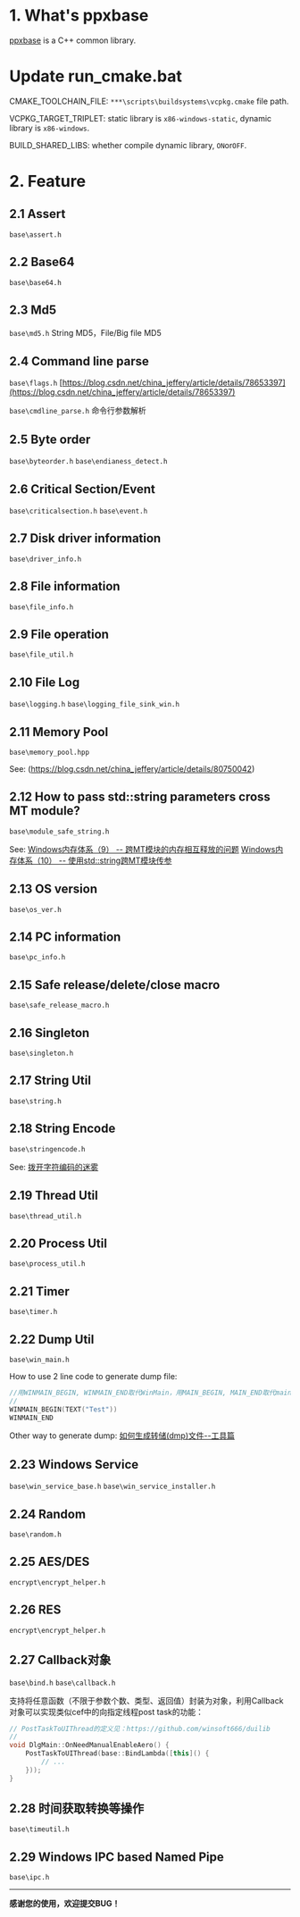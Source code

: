 # 1. What's ppxbase
[ppxbase](https://github.com/winsoft666/ppxbase) is a C++ common library.

# Update run_cmake.bat
CMAKE_TOOLCHAIN_FILE: `***\scripts\buildsystems\vcpkg.cmake` file path.

VCPKG_TARGET_TRIPLET: static library is `x86-windows-static`, dynamic library is `x86-windows`.

BUILD_SHARED_LIBS: whether compile dynamic library, `ON`or`OFF`.

# 2. Feature
## 2.1 Assert
`base\assert.h`

## 2.2 Base64
`base\base64.h`

## 2.3 Md5
`base\md5.h`
String MD5，File/Big file MD5

## 2.4 Command line parse
`base\flags.h` 
[https://blog.csdn.net/china_jeffery/article/details/78653397](https://blog.csdn.net/china_jeffery/article/details/78653397)

`base\cmdline_parse.h`
命令行参数解析

## 2.5 Byte order
`base\byteorder.h`
`base\endianess_detect.h`

## 2.6 Critical Section/Event
`base\criticalsection.h`
`base\event.h`

## 2.7 Disk driver information
`base\driver_info.h`

## 2.8 File information
`base\file_info.h`

## 2.9 File operation
`base\file_util.h`

## 2.10 File Log
`base\logging.h`
`base\logging_file_sink_win.h`

## 2.11 Memory Pool
`base\memory_pool.hpp`

See: (https://blog.csdn.net/china_jeffery/article/details/80750042)

## 2.12 How to pass std::string parameters cross MT module?
`base\module_safe_string.h`

See:
[Windows内存体系（9） -- 跨MT模块的内存相互释放的问题](https://blog.csdn.net/china_jeffery/article/details/79656307)
[Windows内存体系（10） -- 使用std::string跨MT模块传参](https://blog.csdn.net/china_jeffery/article/details/79725667)

## 2.13 OS version
`base\os_ver.h`

## 2.14 PC information
`base\pc_info.h`

## 2.15 Safe release/delete/close macro
`base\safe_release_macro.h`

## 2.16 Singleton
`base\singleton.h`

## 2.17 String Util
`base\string.h`

## 2.18 String Encode
`base\stringencode.h`

See: [拨开字符编码的迷雾](https://blog.csdn.net/china_jeffery/column/info/18195)

## 2.19 Thread Util
`base\thread_util.h`

## 2.20 Process Util
`base\process_util.h`

## 2.21 Timer
`base\timer.h`

## 2.22 Dump Util
`base\win_main.h`

How to use 2 line code to generate dump file:
```c++
//用WINMAIN_BEGIN, WINMAIN_END取代WinMain，用MAIN_BEGIN, MAIN_END取代main
//
WINMAIN_BEGIN(TEXT("Test"))
WINMAIN_END
```

Other way to generate dump: [如何生成转储(dmp)文件--工具篇](https://blog.csdn.net/china_jeffery/article/details/78412415)

## 2.23 Windows Service
`base\win_service_base.h`
`base\win_service_installer.h`

## 2.24 Random
`base\random.h`

## 2.25 AES/DES
`encrypt\encrypt_helper.h`

## 2.26 RES
`encrypt\encrypt_helper.h`

## 2.27 Callback对象
`base\bind.h`
`base\callback.h`

支持将任意函数（不限于参数个数、类型、返回值）封装为对象，利用Callback对象可以实现类似cef中的向指定线程post task的功能：
```c++
// PostTaskToUIThread的定义见：https://github.com/winsoft666/duilib
//
void DlgMain::OnNeedManualEnableAero() {
    PostTaskToUIThread(base::BindLambda([this]() {
		// ...
    }));
}

```

## 2.28 时间获取转换等操作
`base\timeutil.h`

## 2.29 Windows IPC based Named Pipe
`base\ipc.h`


---------------------------------------------------------------

**感谢您的使用，欢迎提交BUG！**
